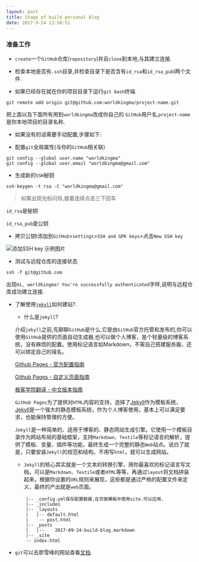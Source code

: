 ```yaml
---
layout: post
title: Stage of build personal blog
date: 2017-9-24 13:58:51
---
```



### 准备工作
- ```create```一个```GitHub```仓库(```repository```)并且```clone```到本地,与其建立连接.

- 检查本地是否有```.ssh```目录,并检查目录下是否含有```id_rsa```和```id_rsa_pub```l两个文件.
        
- 如果已经存在就在你的项目目录下运行```git bash```终端.
```
git remote add origin git@github.com:worldkingma/project-name.git
```
把上面以及下面所有用到```worldkingma```改成你自己的
```GitHub```用户名,```project-name```是你本地项目的目录名称.
- 如果没有的话需要手动配置,步骤如下:

- 配置```git```全局属性(与你的```GitHub```相关联)
```
git config --global user.name "worldkingma"
git config --global user.email "worldkingma@gmail.com"
```


- 生成新的```SSH```秘钥
```
ssh-keygen -t rsa -C "worldkingma@gmail.com"
```


> 如果出现光标闪烁,接着连续点击三下回车

```id_rsa```是秘钥

```id_rsa_pub```是公钥


- 拷贝公钥t添加到```GitHub```>```settings```>```SSH and GPK keys```>点击```New SSH key```

![添加SSH key 示例图片](https://github.com/worldkingma/worldkingma.github.io/blob/master/assets/images/article/2017-09-24_20h33_25.png)


- 测试与远程仓库的连接状态
```
ssh -T git@github.com
```


出现```Hi, worldkingma! You're successfully authenticated```字样,说明与远程仓库成功建立连接.


- 了解使用[```jekyll```][2]如何建站?.


    - 什么是```jekyll```?
    
     
    介绍```jekyll```之前,先聊聊```GitHub```是什么,它是由```GitHub```官方托管和发布的,你可以使用```GitHub```提供的页面自动生成器,也可以做个人博客，是个轻量级的博客系统，没有麻烦的配置。使用标记语言如Markdown，不需自己搭建服务器，还可以绑定自己的域名。

    [Github Pages - 官方配置指南][3]

    [Github Pages - 自定义页面指南][4]

    [极客学院翻译 - 中文版本指南][5]

    ```GitHub Pages```为了提供对```HTML```内容的支持，选择了[Jekyll][2]作为模板系统，[Jekyll][2]是一个强大的静态模板系统，作为个人博客使用，基本上可以满足要求，也能保持管理的方便。



    ```Jekyll```是一种简单的、适用于博客的、静态网站生成引擎。它使用一个模板目录作为网站布局的基础框架，支持```Markdown```、```Textile```等标记语言的解析，提供了模板、变量、插件等功能，最终生成一个完整的静态```Web```站点。说白了就是，只要安装```Jekyll```的规范和结构，不用写```html```，就可以生成网站。


    - ```Jekyll```的核心其实就是一个文本的转换引擎，用你最喜欢的标记语言写文档，可以是```Markdown```、```Textile```或者```HTML```等等，再通过```layout```将文档拼装起来，根据你设置的```URL```规则来展现，这些都是通过严格的配置文件来定义，最终的产出就是```web```页面。


    ```
        |-- _config.yml保存配置数据,在页面模板中使用site.可以应用.
        |-- _includes
        |-- _layouts
        |   |-- default.html
        |    -- post.html
        |-- _posts
        |   |--    2017-09-24-build-blog.markdown
        |-- _site
        -- index.html
    ```
    
- ```git```可以去廖雪峰的网站查看[文档][1].


[1]:https://www.liaoxuefeng.com/wiki/0013739516305929606dd18361248578c67b8067c8c017b000
[2]:http://jekyll.com.cn/
[3]:https://help.github.com/categories/github-pages-basics/
[4]:https://help.github.com/categories/customizing-github-pages/
[5]:http://wiki.jikexueyuan.com/project/github-pages-basics/